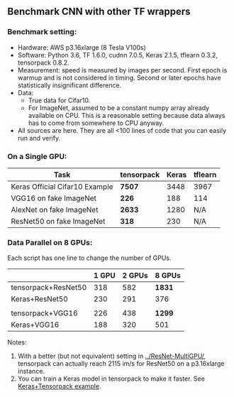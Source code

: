 ## Benchmark CNN with other TF wrappers

### Benchmark setting:

* Hardware: AWS p3.16xlarge (8 Tesla V100s)
* Software:
Python 3.6, TF 1.6.0, cudnn 7.0.5, Keras 2.1.5, tflearn 0.3.2, tensorpack 0.8.2.
* Measurement: speed is measured by images per second. First epoch is warmup and
	is not considered in timing. Second or later epochs have statistically insignificant difference.
* Data:
	* True data for Cifar10.
	* For ImageNet, assumed to be a constant numpy array already available on CPU.
		This is a reasonable setting because data always has to come from somewhere to CPU anyway.
* All sources are here. They are all <100 lines of code that you can easily run and verify.

### On a Single GPU:
| Task											     | tensorpack	 | Keras	| tflearn  |
| ------------------------------ | ----------- | ------ | -------  |
| Keras Official Cifar10 Example |	__7507__   | 3448   | 3967     |
| VGG16 on fake ImageNet			   |	__226__		 | 188		| 114      |
| AlexNet on fake ImageNet	     |	__2633__	 | 1280		| N/A      |
| ResNet50 on fake ImageNet	     |	__318__	   | 230		| N/A      |

### Data Parallel on 8 GPUs:

Each script has one line to change the number of GPUs.

|						           | 1 GPU   | 2 GPUs  | 8 GPUs    |
| -------------------- | ------- | ------  | --------- |
| tensorpack+ResNet50  | 318     |	582	   | __1831__  |
| Keras+ResNet50		   | 230     |	291		 |  376      |
| |
| tensorpack+VGG16     | 226     |	438	   | __1299__  |
| Keras+VGG16			     | 188     |	320	   |   501     |



Notes:

1. With a better (but not equivalent) setting in [../ResNet-MultiGPU/](../ResNet-MultiGPU/),
	tensorpack can actually reach 2115 im/s for ResNet50 on a p3.16xlarge instance.
2. You can train a Keras model in tensorpack to make it faster.
See [Keras+Tensorpack example](https://github.com/ppwwyyxx/tensorpack/tree/master/examples/keras).
